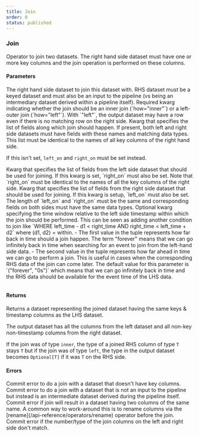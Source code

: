 ```yaml
---
title: Join
order: 0
status: published
---
```


### Join
Operator to join two datasets. The right hand side dataset must have 
one or more key columns and the join operation is performed on these columns.

#### Parameters

<Expandable title="dataset" type="Dataset">
The right hand side dataset to join this dataset with. RHS dataset
must be a keyed dataset and must also be an input to the pipeline (vs being an 
intermediary dataset derived within a pipeline itself).
</Expandable>

<Expandable title="how" type='"inner" | "left"'>
Required kwarg indicating whether the join should be an inner join (`how="inner"`)
or a left-outer join (`how="left"`). With `"left"`, the output dataset may have
a row even if there is no matching row on the right side. 
</Expandable>


<Expandable title="on" type="Optional[List[str]]" defaultVal="None">
Kwarg that specifies the list of fields along which join should happen. If present,
both left and right side datasets must have fields with these names and matching
data types. This list must be identical to the names of all key columns of the 
right hand side. 

If this isn't set, `left_on` and `right_on` must be set instead.
</Expandable>

<Expandable title="left_on" type="Optional[List[str]]" defaultVal="None">
Kwarg that specifies the list of fields from the left side dataset that should be
used for joining. If this kwarg is set, `right_on` must also be set. Note that
`right_on` must be identical to the names of all the key columns of the right side.
</Expandable>

<Expandable title="right_on" type="Optional[List[str]]" defaultVal="None">
Kwarg that specifies the list of fields from the right side dataset that should be
used for joining. If this kwarg is setup, `left_on` must also be set. The length
of `left_on` and `right_on` must be the same and corresponding fields on both 
sides must have the same data types.
</Expandable>

<Expandable title="within" type="Tuple[Duration, Duration]" defaultVal='("forever", "0s")'>
Optional kwarg specifying the time window relative to the left side timestamp 
within which the join should be performed. This can be seen as adding another
condition to join like `WHERE left_time - d1 < right_time AND right_time < left_time + d2`
where (d1, d2) = within.
- The first value in the tuple represents how far back in time should a join
   happen. The term "forever" means that we can go infinitely back in time 
   when searching for an event to join from the left-hand side data.
- The second value in the tuple represents how far ahead in time we can go to 
   perform a join. This is useful in cases when the corresponding RHS data of 
   the join can come later. The default value for this parameter is `("forever", 
   "0s")` which means that we can go infinitely back in time and the RHS data 
   should be available for the event time of the LHS data.
</Expandable>

<pre snippet="api-reference/operators/join#basic" status="success"
   message="Inner join on 'merchant'">
</pre>

#### Returns
<Expandable type="Dataset">
Returns a dataset representing the joined dataset having the same keys & timestamp
columns as the LHS dataset. 

The output dataset has all the columns from the left dataset and all non-key 
non-timestamp columns from the right dataset.

If the join was of type `inner`, the type of a joined
RHS column of type `T` stays `T` but if the join was of type `left`, the type in
the output dataset becomes `Optional[T]` if it was `T` on the RHS side.
</Expandable>

#### Errors
<Expandable title="Join with non-key dataset on the right side">
Commit error to do a join with a dataset that doesn't have key columns.
</Expandable>

<Expandable title="Join with intermediate dataset">
Commit error to do a join with a dataset that is not an input to the pipeline but
instead is an intermediate dataset derived during the pipeline itself.
</Expandable>

<Expandable title="Post-join column name conflict">
Commit error if join will result in a dataset having two columns of the same name. 
A common way to work-around this is to rename columns via the [rename](/api-reference/operators/rename) operator before the join.
</Expandable>

<Expandable title="Mismatch in columns to be joined">
Commit error if the number/type of the join columns on the left and right side
don't match.
</Expandable>
